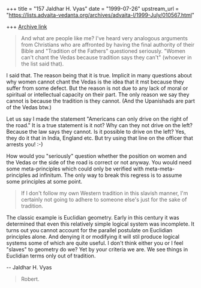 +++
title = "157 Jaldhar H. Vyas"
date = "1999-07-26"
upstream_url = "https://lists.advaita-vedanta.org/archives/advaita-l/1999-July/010567.html"

+++
[Archive link](https://lists.advaita-vedanta.org/archives/advaita-l/1999-July/010567.html)

> And what are people like me? I've heard very analogous arguments from
> Christians who are affronted by having the final authority of their Bible
> and "Tradition of the Fathers" questioned seriously. "Women can't chant the
> Vedas because tradition says they can't" (whoever in the list said that).

I said that.  The reason being that it is true.  Implicit in many
questions about why women cannot chant the Vedas is the idea that it mst
because they suffer from some defect.  But the reason is not due to any
lack of moral or spiritual or intellectual capacity on their part.  The
only reason we say they cannot is because the tradition is they cannot.
(And the Upanishads are part of the Vedas btw.)

Let us say I made the statement "Americans can only drive on the right of
the road."  It is a true statement is it not?  Why can they not drive on
the left?  Because the law says they cannot.  Is it possible to drive on
the left?  Yes, they do it that in India, England etc.  But try using that
line on the officer that arrests you! :-)

How would you "seriously" question whether the position on women and the
Vedas or the side of the road is correct or not anyway.  You would need
some meta-principles which could only be verified with
meta-meta-principles ad infinitum.  The only way to break this regress is
to assume some principles at some point.

> If
> I don't follow my own Western tradition in this slavish manner, I'm
> certainly not going to adhere to someone else's just for the sake of
> tradition.
>

The classic example is Euclidian geometry.  Early in this century it was
determined that even this relatively simple logical system was incomplete.
It turns out you cannot account for the parallel postulate on Euclidian
principles alone.  And denying it or modifying it will stil produce
logical systems some of which are quite useful.  I don't think either you
or I feel "slaves" to geometry do we?  Yet by your criteria we are.  We
see things in Euclidian terms only out of tradition.

--
Jaldhar H. Vyas <jaldhar at braincells.com>


> Robert.
>


